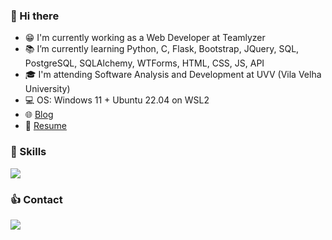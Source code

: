 ### :wave: Hi there 

- :grin: I'm currently working as a Web Developer at Teamlyzer
- 📚 I’m currently learning Python, C, Flask, Bootstrap, JQuery, SQL, PostgreSQL, SQLAlchemy, WTForms, HTML, CSS, JS, API
- :mortar_board: I'm attending Software Analysis and Development at UVV (Vila Velha University)
- 💻 OS: Windows 11 + Ubuntu 22.04 on WSL2
- 🌐 [Blog](https://phzsantos.github.io/)
- 📌 [Resume](https://resume.io/r/jVHSOopiU)

### 🎯 Skills

<a href="https://skillicons.dev">
  <img src="https://skillicons.dev/icons?i=vscode,vim,c,py,flask,linux,bash,git,github,md,html,css,sass,bootstrap,sqlite&perline=16" />
</a>

### :thumbsup: Contact

<a href="https://linkedin.com/in/paulo-henrique-zanoteli-santos-758a2320a" target="_blank">
  <img src="https://skillicons.dev/icons?i=linkedin" target="_blank">
</a>
